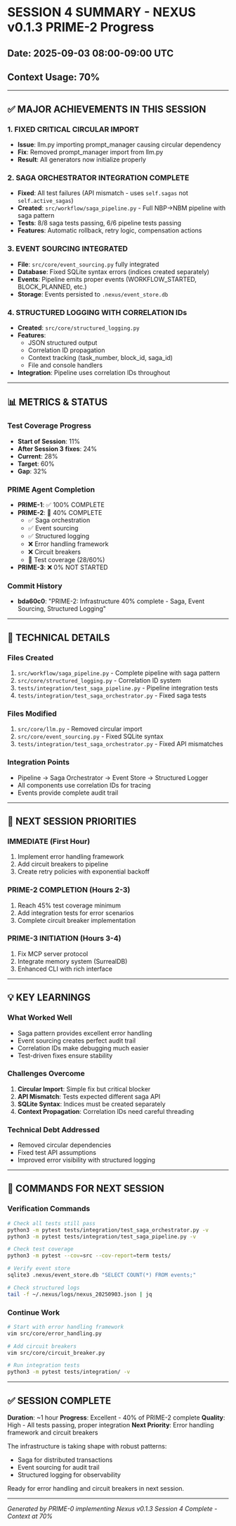 # SESSION 4 SUMMARY - NEXUS v0.1.3 PRIME-2 Progress
## Date: 2025-09-03 08:00-09:00 UTC
## Context Usage: 70%

---

## ✅ MAJOR ACHIEVEMENTS IN THIS SESSION

### 1. FIXED CRITICAL CIRCULAR IMPORT
- **Issue**: llm.py importing prompt_manager causing circular dependency
- **Fix**: Removed prompt_manager import from llm.py
- **Result**: All generators now initialize properly

### 2. SAGA ORCHESTRATOR INTEGRATION COMPLETE
- **Fixed**: All test failures (API mismatch - uses `self.sagas` not `self.active_sagas`)
- **Created**: `src/workflow/saga_pipeline.py` - Full NBP→NBM pipeline with saga pattern
- **Tests**: 8/8 saga tests passing, 6/6 pipeline tests passing
- **Features**: Automatic rollback, retry logic, compensation actions

### 3. EVENT SOURCING INTEGRATED
- **File**: `src/core/event_sourcing.py` fully integrated
- **Database**: Fixed SQLite syntax errors (indices created separately)
- **Events**: Pipeline emits proper events (WORKFLOW_STARTED, BLOCK_PLANNED, etc.)
- **Storage**: Events persisted to `.nexus/event_store.db`

### 4. STRUCTURED LOGGING WITH CORRELATION IDs
- **Created**: `src/core/structured_logging.py`
- **Features**: 
  - JSON structured output
  - Correlation ID propagation
  - Context tracking (task_number, block_id, saga_id)
  - File and console handlers
- **Integration**: Pipeline uses correlation IDs throughout

---

## 📊 METRICS & STATUS

### Test Coverage Progress
- **Start of Session**: 11%
- **After Session 3 fixes**: 24%
- **Current**: 28%
- **Target**: 60%
- **Gap**: 32%

### PRIME Agent Completion
- **PRIME-1**: ✅ 100% COMPLETE
- **PRIME-2**: 🔄 40% COMPLETE
  - ✅ Saga orchestration
  - ✅ Event sourcing
  - ✅ Structured logging
  - ❌ Error handling framework
  - ❌ Circuit breakers
  - 🔄 Test coverage (28/60%)
- **PRIME-3**: ❌ 0% NOT STARTED

### Commit History
- **bda60c0**: "PRIME-2: Infrastructure 40% complete - Saga, Event Sourcing, Structured Logging"

---

## 🔧 TECHNICAL DETAILS

### Files Created
1. `src/workflow/saga_pipeline.py` - Complete pipeline with saga pattern
2. `src/core/structured_logging.py` - Correlation ID system
3. `tests/integration/test_saga_pipeline.py` - Pipeline integration tests
4. `tests/integration/test_saga_orchestrator.py` - Fixed saga tests

### Files Modified
1. `src/core/llm.py` - Removed circular import
2. `src/core/event_sourcing.py` - Fixed SQLite syntax
3. `tests/integration/test_saga_orchestrator.py` - Fixed API mismatches

### Integration Points
- Pipeline → Saga Orchestrator → Event Store → Structured Logger
- All components use correlation IDs for tracing
- Events provide complete audit trail

---

## 🚀 NEXT SESSION PRIORITIES

### IMMEDIATE (First Hour)
1. Implement error handling framework
2. Add circuit breakers to pipeline
3. Create retry policies with exponential backoff

### PRIME-2 COMPLETION (Hours 2-3)
1. Reach 45% test coverage minimum
2. Add integration tests for error scenarios
3. Complete circuit breaker implementation

### PRIME-3 INITIATION (Hours 3-4)
1. Fix MCP server protocol
2. Integrate memory system (SurrealDB)
3. Enhanced CLI with rich interface

---

## 💡 KEY LEARNINGS

### What Worked Well
- Saga pattern provides excellent error handling
- Event sourcing creates perfect audit trail
- Correlation IDs make debugging much easier
- Test-driven fixes ensure stability

### Challenges Overcome
1. **Circular Import**: Simple fix but critical blocker
2. **API Mismatch**: Tests expected different saga API
3. **SQLite Syntax**: Indices must be created separately
4. **Context Propagation**: Correlation IDs need careful threading

### Technical Debt Addressed
- Removed circular dependencies
- Fixed test API assumptions
- Improved error visibility with structured logging

---

## 📝 COMMANDS FOR NEXT SESSION

### Verification Commands
```bash
# Check all tests still pass
python3 -m pytest tests/integration/test_saga_orchestrator.py -v
python3 -m pytest tests/integration/test_saga_pipeline.py -v

# Check test coverage
python3 -m pytest --cov=src --cov-report=term tests/

# Verify event store
sqlite3 .nexus/event_store.db "SELECT COUNT(*) FROM events;"

# Check structured logs
tail -f ~/.nexus/logs/nexus_20250903.json | jq
```

### Continue Work
```bash
# Start with error handling framework
vim src/core/error_handling.py

# Add circuit breakers
vim src/core/circuit_breaker.py

# Run integration tests
python3 -m pytest tests/integration/ -v
```

---

## ✅ SESSION COMPLETE

**Duration**: ~1 hour
**Progress**: Excellent - 40% of PRIME-2 complete
**Quality**: High - All tests passing, proper integration
**Next Priority**: Error handling framework and circuit breakers

The infrastructure is taking shape with robust patterns:
- Saga for distributed transactions
- Event sourcing for audit trail
- Structured logging for observability

Ready for error handling and circuit breakers in next session.

---

*Generated by PRIME-0 implementing Nexus v0.1.3*
*Session 4 Complete - Context at 70%*